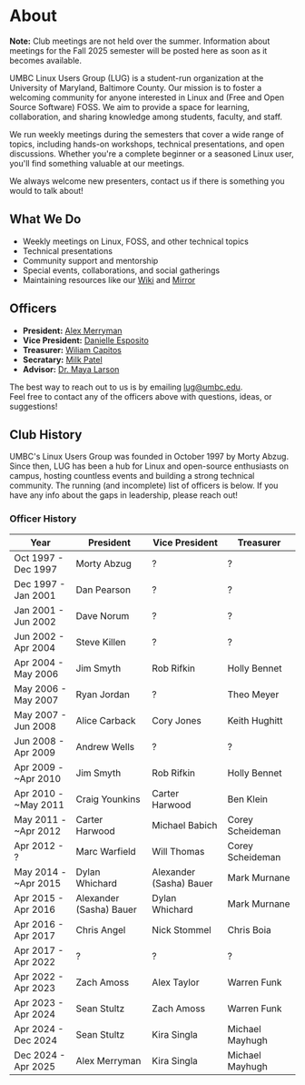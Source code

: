# About

**Note:** Club meetings are not held over the summer. Information about meetings for the Fall 2025 semester will be posted here as soon as it becomes available.

UMBC Linux Users Group (LUG) is a student-run organization at the University of Maryland, Baltimore County. Our mission is to foster a welcoming community for anyone interested in Linux and (Free and Open Source Software) FOSS. We aim to provide a space for learning, collaboration, and sharing knowledge among students, faculty, and staff.

We run weekly meetings during the semesters that cover a wide range of topics, including hands-on workshops, technical presentations, and open discussions. Whether you're a complete beginner or a seasoned Linux user, you'll find something valuable at our meetings.

We always welcome new presenters, contact us if there is something you would to talk about!

## What We Do

- Weekly meetings on Linux, FOSS, and other technical topics
- Technical presentations
- Community support and mentorship
- Special events, collaborations, and social gatherings
- Maintaining resources like our [Wiki](https://wiki.lug.umbc.edu/) and [Mirror](https://mirror.lug.umbc.edu/)

## Officers

- **President:** [Alex Merryman](mailto:amerrym1@umbc.edu)
- **Vice President:** [Danielle Esposito](mailto:desposi1@umbc.edu)
- **Treasurer:** [Wiliam Capitos](mailto:wcapito1@umbc.edu)
- **Secratary:** [Milk Patel](mailto:mpatel32@umbc.edu)
- **Advisor:** [Dr. Maya Larson](mailto:mlarson1@umbc.edu)

The best way to reach out to us is by emailing [lug@umbc.edu](mailto:lug@umbc.edu).  
Feel free to contact any of the officers above with questions, ideas, or suggestions!

## Club History

UMBC's Linux Users Group was founded in October 1997 by Morty Abzug. Since then, LUG has been a hub for Linux and open-source enthusiasts on campus, hosting countless events and building a strong technical community. The running (and incomplete) list of officers is below. If you have any info about the gaps in leadership, please reach out!

### Officer History

| Year                      | President                  | Vice President        | Treasurer         |
|---------------------------|----------------------------|-----------------------|-------------------|
| Oct 1997 - Dec 1997       | Morty Abzug                | ?                     | ?                 |
| Dec 1997 - Jan 2001       | Dan Pearson                | ?                     | ?                 |
| Jan 2001 - Jun 2002       | Dave Norum                 | ?                     | ?                 |
| Jun 2002 - Apr 2004       | Steve Killen               | ?                     | ?                 |
| Apr 2004 - May 2006       | Jim Smyth                  | Rob Rifkin            | Holly Bennet      |
| May 2006 - May 2007       | Ryan Jordan                | ?                     | Theo Meyer        |
| May 2007 - Jun 2008       | Alice Carback              | Cory Jones            | Keith Hughitt     |
| Jun 2008 - Apr 2009       | Andrew Wells               | ?                     | ?                 |
| Apr 2009 - ~Apr 2010      | Jim Smyth                  | Rob Rifkin            | Holly Bennet      |
| Apr 2010 - ~May 2011      | Craig Younkins             | Carter Harwood        | Ben Klein         |
| May 2011 - ~Apr 2012      | Carter Harwood             | Michael Babich        | Corey Scheideman  |
| Apr 2012 - ?              | Marc Warfield              | Will Thomas           | Corey Scheideman  |
| May 2014 - ~Apr 2015      | Dylan Whichard             | Alexander (Sasha) Bauer | Mark Murnane    |
| Apr 2015 - Apr 2016       | Alexander (Sasha) Bauer    | Dylan Whichard        | Mark Murnane      |
| Apr 2016 - Apr 2017       | Chris Angel                | Nick Stommel          | Chris Boia        |
| Apr 2017 - Apr 2022       | ?                          | ?                     | ?                 |
| Apr 2022 - Apr 2023       | Zach Amoss                 | Alex Taylor           | Warren Funk       |
| Apr 2023 - Apr 2024       | Sean Stultz                | Zach Amoss            | Warren Funk       |
| Apr 2024 - Dec 2024       | Sean Stultz                | Kira Singla           | Michael Mayhugh   |
| Dec 2024 - Apr 2025       | Alex Merryman              | Kira Singla           | Michael Mayhugh   |

<!-- Add more history, stories, or notable achievements below as you see fit. Testing push -->
